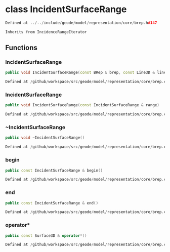 # class IncidentSurfaceRange

```cpp
Defined at ../../include/geode/model/representation/core/brep.h#147
```

```cpp
Inherits from IncidenceRangeIterator
```



## Functions

### IncidentSurfaceRange

```cpp
public void IncidentSurfaceRange(const BRep & brep, const Line3D & line)
```

```cpp
Defined at /github/workspace/src/geode/model/representation/core/brep.cpp#230
```

### IncidentSurfaceRange

```cpp
public void IncidentSurfaceRange(const IncidentSurfaceRange & range)
```

```cpp
Defined at /github/workspace/src/geode/model/representation/core/brep.cpp#237
```

### ~IncidentSurfaceRange

```cpp
public void ~IncidentSurfaceRange()
```

```cpp
Defined at /github/workspace/src/geode/model/representation/core/brep.cpp#243
```

### begin

```cpp
public const IncidentSurfaceRange & begin()
```

```cpp
Defined at /github/workspace/src/geode/model/representation/core/brep.cpp#245
```

### end

```cpp
public const IncidentSurfaceRange & end()
```

```cpp
Defined at /github/workspace/src/geode/model/representation/core/brep.cpp#251
```

### operator*

```cpp
public const Surface3D & operator*()
```

```cpp
Defined at /github/workspace/src/geode/model/representation/core/brep.cpp#256
```



